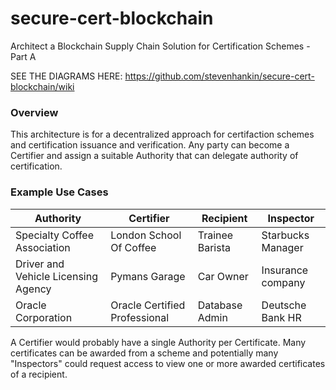 # secure-cert-blockchain
Architect a Blockchain Supply Chain Solution for Certification Schemes - Part A

SEE THE DIAGRAMS HERE: https://github.com/stevenhankin/secure-cert-blockchain/wiki

### Overview
This architecture is for a decentralized approach for certifaction schemes and certification issuance and verification.
Any party can become a Certifier and assign a suitable Authority that can delegate authority of certification.

### Example Use Cases
| Authority                         | Certifier                   | Recipient     | Inspector         |
|-----------------------------------|-----------------------------|---------------|-------------------|
|Specialty Coffee Association       |London School Of Coffee      |Trainee Barista| Starbucks Manager |
|Driver and Vehicle Licensing Agency|Pymans Garage                |Car Owner      | Insurance company |
|Oracle Corporation                 |Oracle Certified Professional|Database Admin | Deutsche Bank HR  |

A Certifier would probably have a single Authority per Certificate.  Many certificates can be awarded from a scheme and potentially many "Inspectors" could request access to view one or more awarded certificates of a recipient.
